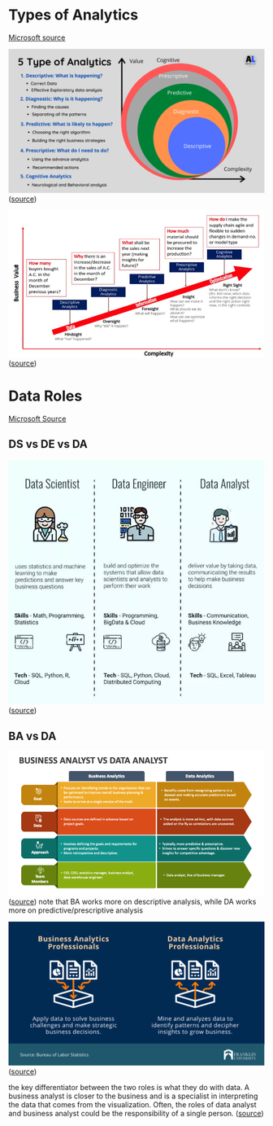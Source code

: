 
# Types of Analytics

[Microsoft source](https://learn.microsoft.com/en-us/training/modules/data-analytics-microsoft/2-data-analysis)

![Pasted image 20230929200503](../../Media/Default/Pasted%20image%2020230929200503.png)
([source](https://analyticslearn.com/what-are-the-types-of-data-analytics))

![Pasted image 20230929200514](../../Media/Default/Pasted%20image%2020230929200514.png)
([source](https://www.linkedin.com/pulse/what-you-need-know-types-analytics-uday-kumar))

# Data Roles

[Microsoft Source](https://learn.microsoft.com/en-us/training/modules/data-analytics-microsoft/3-roles)

## DS vs DE vs DA

![Pasted image 20230929201412](../../Media/Default/Pasted%20image%2020230929201412.png)
([source](https://idreamcareer.com/blog/data-analyst-vs-data-scientist/))

## BA vs DA

![Pasted image 20230929203726](../../Media/Default/Pasted%20image%2020230929203726.png)
([source](https://www.collidu.com/presentation-business-analyst-vs-data-analyst))
note that BA works more on descriptive analysis, while DA works more on predictive/prescriptive analysis

![Pasted image 20230929204020](../../Media/Default/Pasted%20image%2020230929204020.png)
([source](https://www.franklin.edu/blog/data-analytics-mvp/business-analyst-vs-data-analyst))

the key differentiator between the two roles is what they do with data. A business analyst is closer to the business and is a specialist in interpreting the data that comes from the visualization. Often, the roles of data analyst and business analyst could be the responsibility of a single person. ([source](https://learn.microsoft.com/en-us/training/modules/data-analytics-microsoft/3-roles#:~:text=the%20key%20differentiator%20between%20the%20two%20roles%20is%20what%20they%20do%20with%20data.%20A%20business%20analyst%20is%20closer%20to%20the%20business%20and%20is%20a%20specialist%20in%20interpreting%20the%20data%20that%20comes%20from%20the%20visualization.))


